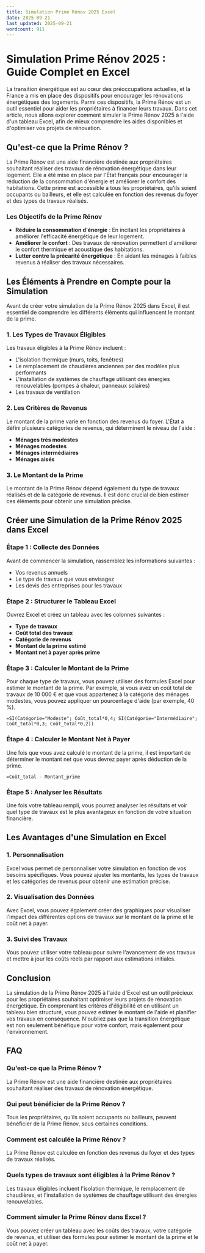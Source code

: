 ```yaml
---
title: Simulation Prime Rénov 2025 Excel
date: 2025-09-21
last_updated: 2025-09-21
wordcount: 911
---
```


# Simulation Prime Rénov 2025 : Guide Complet en Excel

La transition énergétique est au cœur des préoccupations actuelles, et la France a mis en place des dispositifs pour encourager les rénovations énergétiques des logements. Parmi ces dispositifs, la Prime Rénov est un outil essentiel pour aider les propriétaires à financer leurs travaux. Dans cet article, nous allons explorer comment simuler la Prime Rénov 2025 à l'aide d'un tableau Excel, afin de mieux comprendre les aides disponibles et d'optimiser vos projets de rénovation.

## Qu'est-ce que la Prime Rénov ?

La Prime Rénov est une aide financière destinée aux propriétaires souhaitant réaliser des travaux de rénovation énergétique dans leur logement. Elle a été mise en place par l'État français pour encourager la réduction de la consommation d'énergie et améliorer le confort des habitations. Cette prime est accessible à tous les propriétaires, qu'ils soient occupants ou bailleurs, et elle est calculée en fonction des revenus du foyer et des types de travaux réalisés.

### Les Objectifs de la Prime Rénov

- **Réduire la consommation d'énergie** : En incitant les propriétaires à améliorer l'efficacité énergétique de leur logement.
- **Améliorer le confort** : Des travaux de rénovation permettent d'améliorer le confort thermique et acoustique des habitations.
- **Lutter contre la précarité énergétique** : En aidant les ménages à faibles revenus à réaliser des travaux nécessaires.

## Les Éléments à Prendre en Compte pour la Simulation

Avant de créer votre simulation de la Prime Rénov 2025 dans Excel, il est essentiel de comprendre les différents éléments qui influencent le montant de la prime.

### 1. Les Types de Travaux Éligibles

Les travaux éligibles à la Prime Rénov incluent :

- L'isolation thermique (murs, toits, fenêtres)
- Le remplacement de chaudières anciennes par des modèles plus performants
- L'installation de systèmes de chauffage utilisant des énergies renouvelables (pompes à chaleur, panneaux solaires)
- Les travaux de ventilation

### 2. Les Critères de Revenus

Le montant de la prime varie en fonction des revenus du foyer. L'État a défini plusieurs catégories de revenus, qui déterminent le niveau de l'aide :

- **Ménages très modestes**
- **Ménages modestes**
- **Ménages intermédiaires**
- **Ménages aisés**

### 3. Le Montant de la Prime

Le montant de la Prime Rénov dépend également du type de travaux réalisés et de la catégorie de revenus. Il est donc crucial de bien estimer ces éléments pour obtenir une simulation précise.

## Créer une Simulation de la Prime Rénov 2025 dans Excel

### Étape 1 : Collecte des Données

Avant de commencer la simulation, rassemblez les informations suivantes :

- Vos revenus annuels
- Le type de travaux que vous envisagez
- Les devis des entreprises pour les travaux

### Étape 2 : Structurer le Tableau Excel

Ouvrez Excel et créez un tableau avec les colonnes suivantes :

- **Type de travaux**
- **Coût total des travaux**
- **Catégorie de revenus**
- **Montant de la prime estimé**
- **Montant net à payer après prime**

### Étape 3 : Calculer le Montant de la Prime

Pour chaque type de travaux, vous pouvez utiliser des formules Excel pour estimer le montant de la prime. Par exemple, si vous avez un coût total de travaux de 10 000 € et que vous appartenez à la catégorie des ménages modestes, vous pouvez appliquer un pourcentage d'aide (par exemple, 40 %).

```excel
=SI(Catégorie="Modeste"; Coût_total*0,4; SI(Catégorie="Intermédiaire"; Coût_total*0,3; Coût_total*0,2))
```

### Étape 4 : Calculer le Montant Net à Payer

Une fois que vous avez calculé le montant de la prime, il est important de déterminer le montant net que vous devrez payer après déduction de la prime.

```excel
=Coût_total - Montant_prime
```

### Étape 5 : Analyser les Résultats

Une fois votre tableau rempli, vous pourrez analyser les résultats et voir quel type de travaux est le plus avantageux en fonction de votre situation financière.

## Les Avantages d'une Simulation en Excel

### 1. Personnalisation

Excel vous permet de personnaliser votre simulation en fonction de vos besoins spécifiques. Vous pouvez ajuster les montants, les types de travaux et les catégories de revenus pour obtenir une estimation précise.

### 2. Visualisation des Données

Avec Excel, vous pouvez également créer des graphiques pour visualiser l'impact des différentes options de travaux sur le montant de la prime et le coût net à payer.

### 3. Suivi des Travaux

Vous pouvez utiliser votre tableau pour suivre l'avancement de vos travaux et mettre à jour les coûts réels par rapport aux estimations initiales.

## Conclusion

La simulation de la Prime Rénov 2025 à l'aide d'Excel est un outil précieux pour les propriétaires souhaitant optimiser leurs projets de rénovation énergétique. En comprenant les critères d'éligibilité et en utilisant un tableau bien structuré, vous pouvez estimer le montant de l'aide et planifier vos travaux en conséquence. N'oubliez pas que la transition énergétique est non seulement bénéfique pour votre confort, mais également pour l'environnement.

## FAQ

### Qu'est-ce que la Prime Rénov ?

La Prime Rénov est une aide financière destinée aux propriétaires souhaitant réaliser des travaux de rénovation énergétique.

### Qui peut bénéficier de la Prime Rénov ?

Tous les propriétaires, qu'ils soient occupants ou bailleurs, peuvent bénéficier de la Prime Rénov, sous certaines conditions.

### Comment est calculée la Prime Rénov ?

La Prime Rénov est calculée en fonction des revenus du foyer et des types de travaux réalisés.

### Quels types de travaux sont éligibles à la Prime Rénov ?

Les travaux éligibles incluent l'isolation thermique, le remplacement de chaudières, et l'installation de systèmes de chauffage utilisant des énergies renouvelables.

### Comment simuler la Prime Rénov dans Excel ?

Vous pouvez créer un tableau avec les coûts des travaux, votre catégorie de revenus, et utiliser des formules pour estimer le montant de la prime et le coût net à payer.